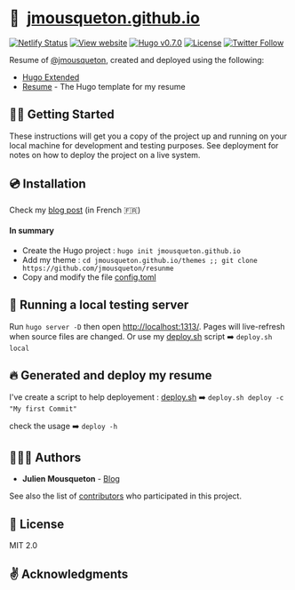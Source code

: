 # 🏡&nbsp; [jmousqueton.github.io](https://cv.jmousqueton.github.io/)

[![Netlify Status](https://img.shields.io/netlify/c9d7352c-8658-4ea3-a239-3be8e2f9dd16)](https://app.netlify.com/sites/jmousqueton/deploys)
[![View website](https://img.shields.io/badge/open%20site-jmousqueton.github.io-green)](https://jmousqueton.github.io/)
[![Hugo v0.7.0](https://img.shields.io/badge/hugo-v0.7.0-orange)](https://github.com/gohugoio/hugo)
[![License](https://img.shields.io/github/license/jmousqueton/jmousqueton.github.io?color=red)](LICENSE.md)
[![Twitter Follow](https://img.shields.io/twitter/follow/jmousqueton?label=Follow&style=social)](https://twitter.com/intent/user?screen_name=jmousqueton)

Resume of [@jmousqueton](https://github.com/jmousqueton), created and deployed using the following:

- [Hugo Extended](https://github.com/gohugoio/hugo)
- [Resume](https://github.com/jmousqueton/resume) - The Hugo template for my resume


## 👍🏻 Getting Started

These instructions will get you a copy of the project up and running on your local machine for development and testing purposes. See deployment for notes on how to deploy the project on a live system.

## :cd:  Installation

Check my [blog post](https://www.julienmousqueton.fr/comment-creer-son-cv-sur-github/) (in French :fr:)

#### In summary
- Create the Hugo project : `hugo init jmousqueton.github.io`
- Add my theme : `cd jmousqueton.github.io/themes ;; git clone https://github.com/jmousqueton/resunme`
- Copy and modify the file [config.toml](.conf/config.toml)

## :rocket:  Running a local testing server

Run `hugo server -D` then open [http://localhost:1313/](http://localhost:1313/). Pages will live-refresh when source files are changed.
Or use my [deploy.sh](.tools/deploy.sh) script ➡️ `deploy.sh local`

## 🔥 Generated and deploy my resume

I've create a script to help deployement : [deploy.sh](.tools/deploy.sh)  ➡️ `deploy.sh deploy -c "My first Commit"`

check the usage ➡️ `deploy -h`

## 🙎🏻‍♂️ Authors

* **Julien Mousqueton** - [Blog](https://www.julienmousqueton.fr)

See also the list of [contributors](https://github.com/JMousqueton/jmousqueton.github.io/contributors) who participated in this project.


## 📜 License

MIT 2.0

## :v: Acknowledgments


